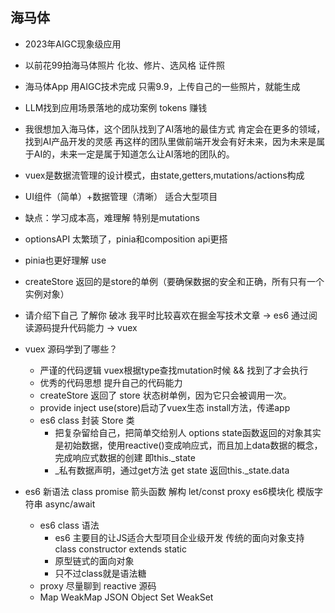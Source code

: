 ## 海马体

- 2023年AIGC现象级应用
- 以前花99拍海马体照片
    化妆、修片、选风格  证件照
- 海马体App 用AIGC技术完成
    只需9.9，上传自己的一些照片，就能生成
- LLM找到应用场景落地的成功案例
    tokens  赚钱
- 我很想加入海马体，这个团队找到了AI落地的最佳方式
    肯定会在更多的领域，找到AI产品开发的灵感
    再这样的团队里做前端开发会有好未来，因为未来是属于AI的，未来一定是属于知道怎么让AI落地的团队的。


- vuex是数据流管理的设计模式，由state,getters,mutations/actions构成
- UI组件（简单）+数据管理（清晰）  适合大型项目
- 缺点：学习成本高，难理解  特别是mutations
- optionsAPI 太繁琐了，pinia和composition api更搭
- pinia也更好理解  use
- createStore 返回的是store的单例（要确保数据的安全和正确，所有只有一个实例对象）

- 请介绍下自己
    了解你
    破冰
        我平时比较喜欢在掘金写技术文章 -> es6
        通过阅读源码提升代码能力 -> vuex

- vuex 源码学到了哪些？
    - 严谨的代码逻辑
        vuex根据type查找mutation时候 && 找到了才会执行
    - 优秀的代码思想
        提升自己的代码能力
    - createStore 返回了 store 状态树单例，因为它只会被调用一次。
    - provide inject
        use(store)启动了vuex生态
        install方法，传递app
    - es6   class 封装 Store 类
        - 把复杂留给自己，把简单交给别人
            options state函数返回的对象其实是初始数据，使用reactive()变成响应式，而且加上data数据的概念，完成响应式数据的创建 即this._state
        - _私有数据声明，通过get方法 get state 返回this._state.data

- es6 新语法
    class promise 箭头函数 解构 let/const proxy es6模块化 模版字符串 async/await
    - es6 class 语法
        - es6 主要目的让JS适合大型项目企业级开发
            传统的面向对象支持
                class  constructor  extends  static
        - 原型链式的面向对象
        - 只不过class就是语法糖  
    - proxy
        尽量聊到 reactive 源码
    - Map WeakMap  JSON Object
        Set WeakSet